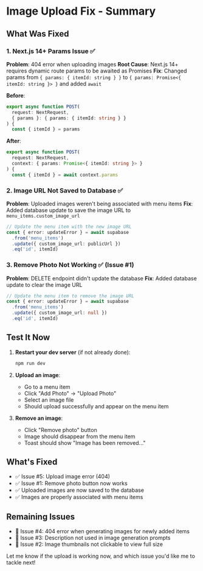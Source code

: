 # Image Upload Fix - Summary

## What Was Fixed

### 1. Next.js 14+ Params Issue ✅
**Problem**: 404 error when uploading images
**Root Cause**: Next.js 14+ requires dynamic route params to be awaited as Promises
**Fix**: Changed params from `{ params: { itemId: string } }` to `{ params: Promise<{ itemId: string }> }` and added `await`

**Before**:
```typescript
export async function POST(
  request: NextRequest,
  { params }: { params: { itemId: string } }
) {
  const { itemId } = params
```

**After**:
```typescript
export async function POST(
  request: NextRequest,
  context: { params: Promise<{ itemId: string }> }
) {
  const { itemId } = await context.params
```

### 2. Image URL Not Saved to Database ✅
**Problem**: Uploaded images weren't being associated with menu items
**Fix**: Added database update to save the image URL to `menu_items.custom_image_url`

```typescript
// Update the menu item with the new image URL
const { error: updateError } = await supabase
  .from('menu_items')
  .update({ custom_image_url: publicUrl })
  .eq('id', itemId)
```

### 3. Remove Photo Not Working ✅ (Issue #1)
**Problem**: DELETE endpoint didn't update the database
**Fix**: Added database update to clear the image URL

```typescript
// Update the menu item to remove the image URL
const { error: updateError } = await supabase
  .from('menu_items')
  .update({ custom_image_url: null })
  .eq('id', itemId)
```

## Test It Now

1. **Restart your dev server** (if not already done):
   ```bash
   npm run dev
   ```

2. **Upload an image**:
   - Go to a menu item
   - Click "Add Photo" → "Upload Photo"
   - Select an image file
   - Should upload successfully and appear on the menu item

3. **Remove an image**:
   - Click "Remove photo" button
   - Image should disappear from the menu item
   - Toast should show "Image has been removed..."

## What's Fixed

- ✅ Issue #5: Upload image error (404)
- ✅ Issue #1: Remove photo button now works
- ✅ Uploaded images are now saved to the database
- ✅ Images are properly associated with menu items

## Remaining Issues

- 🔧 Issue #4: 404 error when generating images for newly added items
- 🔧 Issue #3: Description not used in image generation prompts
- 🔧 Issue #2: Image thumbnails not clickable to view full size

Let me know if the upload is working now, and which issue you'd like me to tackle next!
